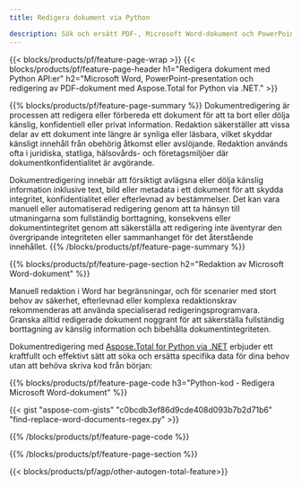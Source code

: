 ```yaml
---
title: Redigera dokument via Python 

description: Sök och ersätt PDF-, Microsoft Word-dokument och PowerPoint-presentationsdata via din Python-applikation.
---
```


{{< blocks/products/pf/feature-page-wrap >}}
{{< blocks/products/pf/feature-page-header h1="Redigera dokument med Python API:er" h2="Microsoft Word, PowerPoint-presentation och redigering av PDF-dokument med Aspose.Total for Python via .NET." >}}

{{% blocks/products/pf/feature-page-summary %}}
Dokumentredigering är processen att redigera eller förbereda ett dokument för att ta bort eller dölja känslig, konfidentiell eller privat information. Redaktion säkerställer att vissa delar av ett dokument inte längre är synliga eller läsbara, vilket skyddar känsligt innehåll från obehörig åtkomst eller avslöjande. Redaktion används ofta i juridiska, statliga, hälsovårds- och företagsmiljöer där dokumentkonfidentialitet är avgörande.<br />

Dokumentredigering innebär att försiktigt avlägsna eller dölja känslig information inklusive text, bild eller metadata i ett dokument för att skydda integritet, konfidentialitet eller efterlevnad av bestämmelser. Det kan vara manuell eller automatiserad redigering genom att ta hänsyn till utmaningarna som fullständig borttagning, konsekvens eller dokumentintegritet genom att säkerställa att redigering inte äventyrar den övergripande integriteten eller sammanhanget för det återstående innehållet.
{{% /blocks/products/pf/feature-page-summary  %}}

{{% blocks/products/pf/feature-page-section  h2="Redaktion av Microsoft Word-dokument" %}}

Manuell redaktion i Word har begränsningar, och för scenarier med stort behov av säkerhet, efterlevnad eller komplexa redaktionskrav rekommenderas att använda specialiserad redigeringsprogramvara. Granska alltid redigerade dokument noggrant för att säkerställa fullständig borttagning av känslig information och bibehålla dokumentintegriteten. <br />

Dokumentredigering med [Aspose.Total for Python via .NET](https://products.aspose.com/total/python-net/) erbjuder ett kraftfullt och effektivt sätt att söka och ersätta specifika data för dina behov utan att behöva skriva kod från början:

{{% blocks/products/pf/feature-page-code h3="Python-kod - Redigera Microsoft Word-dokument" %}}

{{< gist "aspose-com-gists" "c0bcdb3ef86d9cde408d093b7b2d71b6" "find-replace-word-documents-regex.py" >}}

{{% /blocks/products/pf/feature-page-code  %}}

{{% /blocks/products/pf/feature-page-section %}}

{{< blocks/products/pf/agp/other-autogen-total-feature>}}